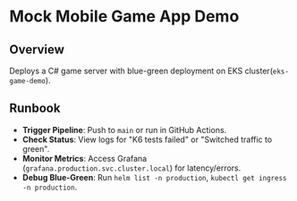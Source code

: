 # Mock Mobile Game App Demo

## Overview
Deploys a C# game server with blue-green deployment on EKS cluster(`eks-game-demo`).

## Runbook
- **Trigger Pipeline**: Push to `main` or run in GitHub Actions.
- **Check Status**: View logs for "K6 tests failed" or "Switched traffic to green".
- **Monitor Metrics**: Access Grafana (`grafana.production.svc.cluster.local`) for latency/errors.
- **Debug Blue-Green**: Run `helm list -n production`, `kubectl get ingress -n production`.